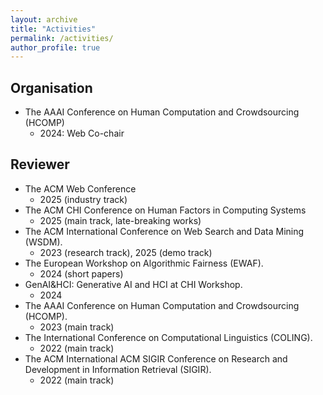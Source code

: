 ```yaml
---
layout: archive
title: "Activities"
permalink: /activities/
author_profile: true
---
```


## Organisation
- The AAAI Conference on Human Computation and Crowdsourcing (HCOMP)
  - 2024: Web Co-chair

## Reviewer
- The ACM Web Conference
  - 2025 (industry track)
- The ACM CHI Conference on Human Factors in Computing Systems
  - 2025 (main track, late-breaking works)
- The ACM International Conference on Web Search and Data Mining (WSDM).
  - 2023 (research track), 2025 (demo track)
- The European Workshop on Algorithmic Fairness (EWAF).
  - 2024 (short papers)
- GenAI&HCI: Generative AI and HCI at CHI Workshop.
  - 2024
- The AAAI Conference on Human Computation and Crowdsourcing (HCOMP).
  - 2023 (main track)
- The International Conference on Computational Linguistics (COLING).
  - 2022 (main track)
- The ACM International ACM SIGIR Conference on Research and Development in Information Retrieval (SIGIR).
  - 2022 (main track)
